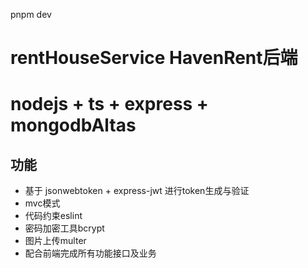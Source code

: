 pnpm dev 
# rentHouseService HavenRent后端
# nodejs + ts + express + mongodbAltas

## 功能
- 基于 jsonwebtoken + express-jwt 进行token生成与验证
- mvc模式
- 代码约束eslint
- 密码加密工具bcrypt
- 图片上传multer
- 配合前端完成所有功能接口及业务
